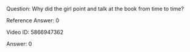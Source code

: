 Question: Why did the girl point and talk at the book from time to time?

Reference Answer: 0

Video ID: 5866947362

Answer: 0

